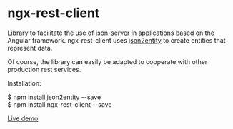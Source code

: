 # ngx-rest-client

Library to facilitate the use of [json-server](https://github.com/typicode/json-server) in applications based on the Angular framework.
ngx-rest-client uses [json2entity](https://www.npmjs.com/package/json2entity) to create entities that represent data.

Of course, the library can easily be adapted to cooperate with other production rest services.

Installation: 

$ npm install json2entity --save  
$ npm install ngx-rest-client --save

[Live demo](http://restclient.diamondtower.pl/)